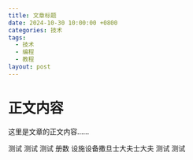 ```yaml
---
title: 文章标题
date: 2024-10-30 10:00:00 +0800
categories: 技术
tags:
  - 技术
  - 编程
  - 教程
layout: post
---
```


# 正文内容
这里是文章的正文内容……

测试
测试
测试
册数
设施设备撒旦士大夫士大夫
测试
测试